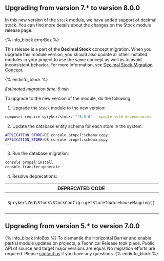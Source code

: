 

## Upgrading from version 7.* to version 8.0.0

In this new version of the `Stock` module, we have added support of decimal stock. You can find more details about the changes on the Stock module release page.

{% info_block errorBox %}

This release is a part of the **Decimal Stock** concept migration. When you upgrade this module version, you should also update all other installed modules in your project to use the same concept as well as to avoid inconsistent behavior. For more information, see [Decimal Stock Migration Concept](/docs/pbc/all/product-information-management/{{site.version}}/base-shop/install-and-upgrade/decimal-stock-migration-concept.html).

{% endinfo_block %}

*Estimated migration time: 5 min*

To upgrade to the new version of the module, do the following:

1. Upgrade the `Stock` module to the new version:

```bash
composer require spryker/stock: "^8.0.0" --update-with-dependencies
```

2. Update the database entity schema for each store in the system:

```bash
APPLICATION_STORE=DE console propel:schema:copy
APPLICATION_STORE=US console propel:schema:copy
...
```

3. Run the database migration:

```bash
console propel:install
console transfer:generate
```

4. Resolve deprecations:

| DEPRECATED CODE | REPLACEMENT |
| --- | --- |
| `Spryker\Zed\Stock\StockConfig::getStoreToWarehouseMapping()` | Removed without replacement. |


## Upgrading from version 5.* to version 7.0.0

{% info_block infoBox %}
To dismantle the Horizontal Barrier and enable partial module updates on projects, a Technical Release took place. Public API of source and target major versions are equal. No migration efforts are required. Please [contact us](https://spryker.com/en/support/) if you have any questions.
{% endinfo_block %}
